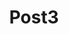 ---
layout: posts.njk
title: Post3
stylesheet: post.css
infoText: "This is the third project in development for my studio. A turntable designed to ."
permalink: "{{ '/posts/third/' | prefixedUrl }}"

postImage:
  - {src: "{{ '/assets/Sketches_of_Products1/Web_Image_3.jpg' | prefixedUrl }}", class: "product_3"}
---